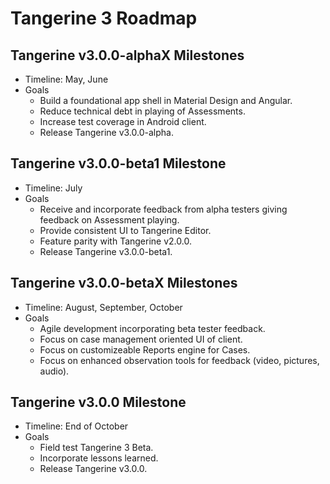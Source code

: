 # Tangerine 3 Roadmap

## Tangerine v3.0.0-alphaX Milestones
- Timeline: May, June
- Goals
  - Build a foundational app shell in Material Design and Angular.
  - Reduce technical debt in playing of Assessments.
  - Increase test coverage in Android client.
  - Release Tangerine v3.0.0-alpha.

## Tangerine v3.0.0-beta1 Milestone
- Timeline: July
- Goals
  - Receive and incorporate feedback from alpha testers giving feedback on Assessment playing.
  - Provide consistent UI to Tangerine Editor.
  - Feature parity with Tangerine v2.0.0.
  - Release Tangerine v3.0.0-beta1.

## Tangerine v3.0.0-betaX Milestones
- Timeline: August, September, October
- Goals
  - Agile development incorporating beta tester feedback.
  - Focus on case management oriented UI of client. 
  - Focus on customizeable Reports engine for Cases.
  - Focus on enhanced observation tools for feedback (video, pictures, audio).

## Tangerine v3.0.0 Milestone
- Timeline: End of October
- Goals 
  - Field test Tangerine 3 Beta.
  - Incorporate lessons learned.
  - Release Tangerine v3.0.0.
